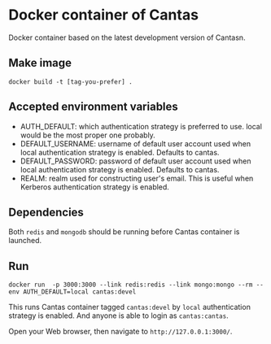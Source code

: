 # Docker container of Cantas

Docker container based on the latest development version of Cantasn.

## Make image

    docker build -t [tag-you-prefer] .

## Accepted environment variables

- AUTH\_DEFAULT: which authentication strategy is preferred to use. local
  would be the most proper one probably.
- DEFAULT\_USERNAME: username of default user account used when local
  authentication strategy is enabled. Defaults to cantas.
- DEFAULT\_PASSWORD: password of default user account used when local
  authentication strategy is enabled. Defaults to cantas.
- REALM: realm used for constructing user's email. This is useful when
  Kerberos authentication strategy is enabled.

## Dependencies

Both `redis` and `mongodb` should be running before Cantas container is
launched.

## Run

    docker run  -p 3000:3000 --link redis:redis --link mongo:mongo --rm --env AUTH_DEFAULT=local cantas:devel

This runs Cantas container tagged `cantas:devel` by `local` authentication
strategy is enabled. And anyone is able to login as `cantas:cantas`.

Open your Web browser, then navigate to `http://127.0.0.1:3000/`.
